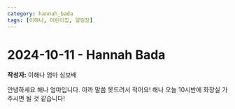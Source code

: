 ```yaml
---
category: hannah_bada
tags: [이해나, 어린이집, 알림장]
---
```


# 2024-10-11 - Hannah Bada

**작성자:** 이해나 엄마 심보배  

안녕하세요 해나 엄마입니다.
아까 말씀 못드려서 적어요!
해나 오늘 10시반에 화장실 가주시면 될 것 같습니다!

